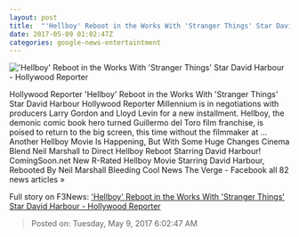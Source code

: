 ```yaml
---
layout: post
title:  "'Hellboy' Reboot in the Works With 'Stranger Things' Star David Harbour - Hollywood Reporter"
date: 2017-05-09 01:02:47Z
categories: google-news-entertaintment
---
```


!['Hellboy' Reboot in the Works With 'Stranger Things' Star David Harbour - Hollywood Reporter](http://cdn3.thr.com/sites/default/files/2017/05/horizontal_split_1296_730_preta.jpg)

Hollywood Reporter 'Hellboy' Reboot in the Works With 'Stranger Things' Star David Harbour Hollywood Reporter Millennium is in negotiations with producers Larry Gordon and Lloyd Levin for a new installment. Hellboy, the demonic comic book hero turned Guillermo del Toro film franchise, is poised to return to the big screen, this time without the filmmaker at ... Another Hellboy Movie Is Happening, But With Some Huge Changes Cinema Blend Neil Marshall to Direct Hellboy Reboot Starring David Harbour! ComingSoon.net New R-Rated Hellboy Movie Starring David Harbour, Rebooted By Neil Marshall Bleeding Cool News The Verge - Facebook all 82 news articles »


Full story on F3News: ['Hellboy' Reboot in the Works With 'Stranger Things' Star David Harbour - Hollywood Reporter](http://www.f3nws.com/n/bEufeF)

> Posted on: Tuesday, May 9, 2017 6:02:47 AM
